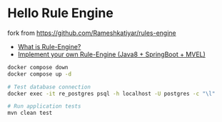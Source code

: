 # Hello Rule Engine

fork from <https://github.com/Rameshkatiyar/rules-engine>

- [What is Rule-Engine?](https://medium.com/@er.rameshkatiyar/what-is-rule-engine-86ea759ad97d)
- [Implement your own Rule-Engine (Java8 + SpringBoot + MVEL)](https://medium.com/@er.rameshkatiyar/implement-your-own-rule-engine-java8-springboot-mvel-5928474e1ba5)

```sh
docker compose down
docker compose up -d
```

```sh
# Test database connection
docker exec -it re_postgres psql -h localhost -U postgres -c "\l"

# Run application tests
mvn clean test
```
